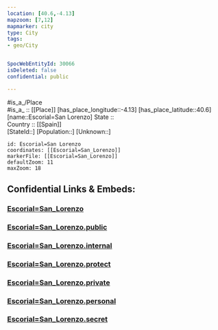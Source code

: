 ```yaml
---
location: [40.6,-4.13] 
mapzoom: [7,12] 
mapmarker: city 
type: City
tags:
- geo/City


SpocWebEntityId: 30066
isDeleted: false
confidential: public

---
```

#is_a_/Place  
#is_a_ :: [[Place]] 
[has_place_longitude::-4.13] 
[has_place_latitude::40.6] 
[name::Escorial=San Lorenzo] 
State ::  
Country :: [[Spain]]  
[StateId::] 
[Population::] 
[Unknown::] 


```leaflet
id: Escorial=San Lorenzo
coordinates: [[Escorial=San_Lorenzo]] 
markerFile: [[Escorial=San_Lorenzo]] 
defaultZoom: 11 
maxZoom: 18
```


## Confidential Links & Embeds: 

### [Escorial=San_Lorenzo](/_Standards/Earth/Continent/Europe/Europe~South/Spain/Provinces~Spain/Madrid,Region/counties~Comunidadde_Madrid/Madrid,County/cities~Madrid/Escorial=San_Lorenzo.md) 

### [Escorial=San_Lorenzo.public](/_public/Earth/Continent/Europe/Europe~South/Spain/Provinces~Spain/Madrid,Region/counties~Comunidadde_Madrid/Madrid,County/cities~Madrid/Escorial=San_Lorenzo.public.md) 

### [Escorial=San_Lorenzo.internal](/_internal/Earth/Continent/Europe/Europe~South/Spain/Provinces~Spain/Madrid,Region/counties~Comunidadde_Madrid/Madrid,County/cities~Madrid/Escorial=San_Lorenzo.internal.md) 

### [Escorial=San_Lorenzo.protect](/_protect/Earth/Continent/Europe/Europe~South/Spain/Provinces~Spain/Madrid,Region/counties~Comunidadde_Madrid/Madrid,County/cities~Madrid/Escorial=San_Lorenzo.protect.md) 

### [Escorial=San_Lorenzo.private](/_private/Earth/Continent/Europe/Europe~South/Spain/Provinces~Spain/Madrid,Region/counties~Comunidadde_Madrid/Madrid,County/cities~Madrid/Escorial=San_Lorenzo.private.md) 

### [Escorial=San_Lorenzo.personal](/_personal/Earth/Continent/Europe/Europe~South/Spain/Provinces~Spain/Madrid,Region/counties~Comunidadde_Madrid/Madrid,County/cities~Madrid/Escorial=San_Lorenzo.personal.md) 

### [Escorial=San_Lorenzo.secret](/_secret/Earth/Continent/Europe/Europe~South/Spain/Provinces~Spain/Madrid,Region/counties~Comunidadde_Madrid/Madrid,County/cities~Madrid/Escorial=San_Lorenzo.secret.md)

